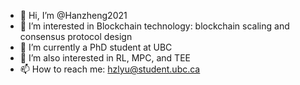 - 👋 Hi, I’m @Hanzheng2021
- 👀 I’m interested in Blockchain technology: blockchain scaling and consensus protocol design
- 🌱 I’m currently a PhD student at UBC
- 💞️ I’m also interested in RL, MPC, and TEE
- 📫 How to reach me: hzlyu@student.ubc.ca

<!---
Hanzheng2021/Hanzheng2021 is a ✨ special ✨ repository because its `README.md` (this file) appears on your GitHub profile.
You can click the Preview link to take a look at your changes.
--->
